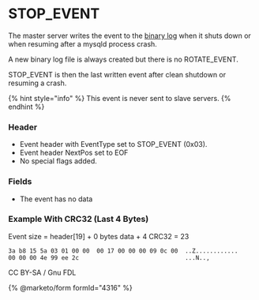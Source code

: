 
# STOP_EVENT

The master server writes the event to the [binary log](../../../../../server-management/server-monitoring-logs/binary-log/README.md) when it shuts down or when resuming after a mysqld process crash.


A new binary log file is always created but there is no ROTATE_EVENT.


STOP_EVENT is then the last written event after clean shutdown or resuming a crash.


{% hint style="info" %}
This event is never sent to slave servers.
{% endhint %}


### Header


* Event header with EventType set to STOP_EVENT (0x03).
* Event header NextPos set to EOF
* No special flags added.


### Fields


* The event has no data


### Example With CRC32 (Last 4 Bytes)


Event size = header[19] + 0 bytes data + 4 CRC32 = 23


```
3a b8 15 5a 03 01 00 00  00 17 00 00 00 09 0c 00  ..Z............
00 00 00 4e 99 ee 2c                              ...N..,
```


CC BY-SA / Gnu FDL


{% @marketo/form formId="4316" %}
